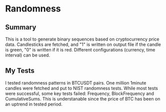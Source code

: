 # Randomness
## Summary
This is a tool to generate binary sequences based on cryptocurrency price data. Candlesticks are fetched, and "1" is written 
on output file if the candle is green, "0" is written if it is red. Different configurations (currency, time interval) can be used.

## My Tests
I tested randomness patterns in BTCUSDT pairs. One million 1minute candles were fetched and put to NIST randomness tests. 
While most tests were successful, some key tests failed: Frequency, BlockFrequency and CumulativeSums. This is understanable since
the price of BTC has been on an uptrend in tested period.
